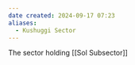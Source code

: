 ```yaml
---
date created: 2024-09-17 07:23
aliases:
  - Kushuggi Sector
---
```


The sector holding [[Sol Subsector]]
